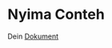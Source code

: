 # Nyima Conteh

Dein [Dokument](https://docs.google.com/document/d/1ncCjHGLjZzMgkgQQ8WL56VVVMLo3SLKTD43eL6xcYv8/edit?usp=sharing)
